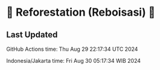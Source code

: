 
# 🌳 Reforestation (Reboisasi) 🌲

## Last Updated

GitHub Actions time: Thu Aug 29 22:17:34 UTC 2024

Indonesia/Jakarta time: Fri Aug 30 05:17:34 WIB 2024
